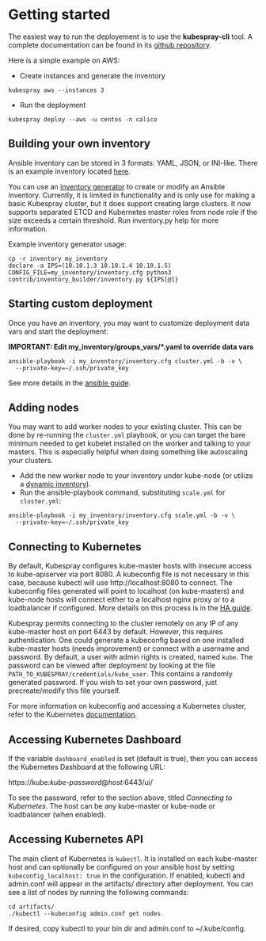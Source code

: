 Getting started
===============

The easiest way to run the deployement is to use the **kubespray-cli** tool.
A complete documentation can be found in its [github repository](https://github.com/kubespray/kubespray-cli).

Here is a simple example on AWS:

* Create instances and generate the inventory

```
kubespray aws --instances 3
```

* Run the deployment

```
kubespray deploy --aws -u centos -n calico
```

Building your own inventory
---------------------------

Ansible inventory can be stored in 3 formats: YAML, JSON, or INI-like. There is
an example inventory located
[here](https://github.com/kubernetes-incubator/kubespray/blob/master/inventory/inventory.example).

You can use an
[inventory generator](https://github.com/kubernetes-incubator/kubespray/blob/master/contrib/inventory_builder/inventory.py)
to create or modify an Ansible inventory. Currently, it is limited in
functionality and is only use for making a basic Kubespray cluster, but it does
support creating large clusters. It now supports
separated ETCD and Kubernetes master roles from node role if the size exceeds a
certain threshold. Run inventory.py help for more information.

Example inventory generator usage:

```
cp -r inventory my_inventory
declare -a IPS=(10.10.1.3 10.10.1.4 10.10.1.5)
CONFIG_FILE=my_inventory/inventory.cfg python3 contrib/inventory_builder/inventory.py ${IPS[@]}
```

Starting custom deployment
--------------------------

Once you have an inventory, you may want to customize deployment data vars
and start the deployment:

**IMPORTANT: Edit my_inventory/groups_vars/*.yaml to override data vars**

```
ansible-playbook -i my_inventory/inventory.cfg cluster.yml -b -v \
  --private-key=~/.ssh/private_key
```

See more details in the [ansible guide](ansible.md).

Adding nodes
------------

You may want to add worker nodes to your existing cluster. This can be done by re-running the `cluster.yml` playbook, or you can target the bare minimum needed to get kubelet installed on the worker and talking to your masters. This is especially helpful when doing something like autoscaling your clusters.

- Add the new worker node to your inventory under kube-node (or utilize a [dynamic inventory](https://docs.ansible.com/ansible/intro_dynamic_inventory.html)).
- Run the ansible-playbook command, substituting `scale.yml` for `cluster.yml`:
```
ansible-playbook -i my_inventory/inventory.cfg scale.yml -b -v \
  --private-key=~/.ssh/private_key
```

Connecting to Kubernetes
------------------------
By default, Kubespray configures kube-master hosts with insecure access to
kube-apiserver via port 8080. A kubeconfig file is not necessary in this case,
because kubectl will use http://localhost:8080 to connect. The kubeconfig files
generated will point to localhost (on kube-masters) and kube-node hosts will
connect either to a localhost nginx proxy or to a loadbalancer if configured.
More details on this process is in the [HA guide](ha.md).

Kubespray permits connecting to the cluster remotely on any IP of any 
kube-master host on port 6443 by default. However, this requires 
authentication. One could generate a kubeconfig based on one installed 
kube-master hosts (needs improvement) or connect with a username and password.
By default, a user with admin rights is created, named `kube`.
The password can be viewed after deployment by looking at the file 
`PATH_TO_KUBESPRAY/credentials/kube_user`. This contains a randomly generated
password. If you wish to set your own password, just precreate/modify this
file yourself. 

For more information on kubeconfig and accessing a Kubernetes cluster, refer to
the Kubernetes [documentation](https://kubernetes.io/docs/tasks/access-application-cluster/configure-access-multiple-clusters/).

Accessing Kubernetes Dashboard
------------------------------

If the variable `dashboard_enabled` is set (default is true), then you can
access the Kubernetes Dashboard at the following URL:

  https://kube:_kube-password_@_host_:6443/ui/

To see the password, refer to the section above, titled *Connecting to
Kubernetes*. The host can be any kube-master or kube-node or loadbalancer
(when enabled).

Accessing Kubernetes API
------------------------

The main client of Kubernetes is `kubectl`. It is installed on each kube-master
host and can optionally be configured on your ansible host by setting
`kubeconfig_localhost: true` in the configuration. If enabled, kubectl and
admin.conf will appear in the artifacts/ directory after deployment. You can
see a list of nodes by running the following commands:

    cd artifacts/
    ./kubectl --kubeconfig admin.conf get nodes

If desired, copy kubectl to your bin dir and admin.conf to ~/.kube/config.
